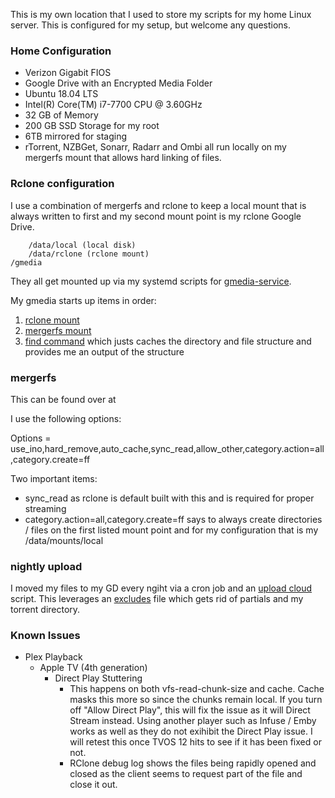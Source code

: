 This is my own location that I used to store my scripts for my home Linux server. This is configured for my setup, but welcome any questions.

### Home Configuration

- Verizon Gigabit FIOS
- Google Drive with an Encrypted Media Folder
- Ubuntu 18.04 LTS
- Intel(R) Core(TM) i7-7700 CPU @ 3.60GHz
- 32 GB of Memory
- 200 GB SSD Storage for my root
- 6TB mirrored for staging
- rTorrent, NZBGet, Sonarr, Radarr and Ombi all run locally on my mergerfs mount that allows hard linking of files.

### Rclone configuration
I use a combination of mergerfs and rclone to keep a local mount that is always written to first and my second mount point is my rclone Google Drive.

        /data/local (local disk)
        /data/rclone (rclone mount)
    /gmedia

They all get mounted up via my systemd scripts for [gmedia-service](https://github.com/animosity22/homescripts/blob/master/rclone-systemd/gmedia.service).

My gmedia starts up items in order:
1) [rclone mount](https://github.com/animosity22/homescripts/blob/master/rclone-systemd/gmedia-rclone.service)
2) [mergerfs mount](https://github.com/animosity22/homescripts/blob/master/rclone-systemd/gmedia.mount)
3) [find command](https://github.com/animosity22/homescripts/blob/master/rclone-systemd/gmedia-find.service) which justs caches the directory and file structure and provides me an output of the structure

### mergerfs
This can be found over at

I use the following options:

Options = use_ino,hard_remove,auto_cache,sync_read,allow_other,category.action=all,category.create=ff

Two important items:
- sync_read as rclone is default built with this and is required for proper streaming
- category.action=all,category.create=ff says to always create directories / files on the first listed mount point and for my configuration that is my /data/mounts/local

### nightly upload
I moved my files to my GD every ngiht via a cron job and an [upload cloud](https://github.com/animosity22/homescripts/blob/master/scripts/upload_cloud) script. This leverages an [excludes](https://github.com/animosity22/homescripts/blob/master/scripts/excludes) file which gets rid of partials and my torrent directory.

### Known Issues
- Plex Playback
  - Apple TV (4th generation)
    - Direct Play Stuttering
      - This happens on both vfs-read-chunk-size and cache. Cache masks this more so since the chunks remain local. If you turn off "Allow Direct Play", this will fix the issue as it will Direct Stream instead. Using another player such as Infuse / Emby works as well as they do not exihibit the Direct Play issue. I will retest this once TVOS 12 hits to see if it has been fixed or not.
      - RClone debug log shows the files being rapidly opened and closed as the client seems to request part of the file and close it out.
